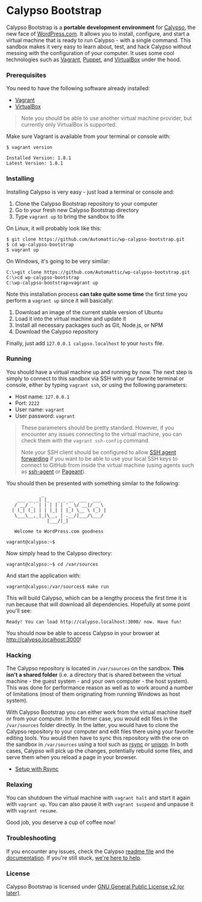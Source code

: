 Calypso Bootstrap
=================

Calypso Bootstrap is a **portable development environment** for [Calypso](https://github.com/Automattic/wp-calypso/), the new face of [WordPress.com](http://wordpress.com). It allows you to install, configure, and start a virtual machine that is ready to run Calypso - with a single command. This sandbox makes it very easy to learn about, test, and hack Calypso without messing with the configuration of your computer. It uses some cool technologies such as [Vagrant](http://www.vagrantup.com/), [Puppet](https://puppetlabs.com/puppet/what-is-puppet), and [VirtualBox](http://virtualbox.org/) under the hood.

### Prerequisites

You need to have the following software already installed:

* [Vagrant](http://www.vagrantup.com/downloads.html)
* [VirtualBox](https://www.virtualbox.org/wiki/Downloads)

> Note you should be able to use another virtual machine provider, but currently only VirtualBox is supported.

Make sure Vagrant is available from your terminal or console with:

```
$ vagrant version

Installed Version: 1.8.1
Latest Version: 1.8.1
```

### Installing

Installing Calypso is very easy - just load a terminal or console and:

1. Clone the Calypso Bootstrap repository to your computer
2. Go to your fresh new Calypso Bootstrap directory
3. Type `vagrant up` to bring the sandbox to life

On Linux, it will probably look like this:

```
$ git clone https://github.com/Automattic/wp-calypso-bootstrap.git
$ cd wp-calypso-bootstrap
$ vagrant up
```

On Windows, it's going to be very similar:

```
C:\>git clone https://github.com/Automattic/wp-calypso-bootstrap.git
C:\>cd wp-calypso-bootstrap
C:\wp-calypso-bootstrap>vagrant up
```

Note this installation process **can take quite some time** the first time you perform a `vagrant up` since it will basically:

1. Download an image of the current stable version of Ubuntu
2. Load it into the virtual machine and update it
3. Install all necessary packages such as Git, Node.js, or NPM
4. Download the Calypso repository

Finally, just add `127.0.0.1 calypso.localhost` to your `hosts` file.

### Running

You should have a virtual machine up and running by now. The next step is simply to connect to this sandbox via SSH with your favorite terminal or console, either by typing `vagrant ssh`, or using the following parameters:

* Host name: `127.0.0.1`
* Port: `2222`
* User name: `vagrant`
* User password: `vagrant`

> These parameters should be pretty standard. However, if you encounter any issues connecting to the virtual machine, you can check them with the `vagrant ssh-config` command.
>
> Note your SSH client should be configured to allow [SSH agent forwarding](https://developer.github.com/guides/using-ssh-agent-forwarding/) if you want to be able to use your local SSH keys to connect to GitHub from inside the virtual machine (using agents such as [ssh-agent](http://en.wikipedia.org/wiki/Ssh-agent) or [Pageant](http://en.wikipedia.org/wiki/PuTTY#Components)).

You should then be presented with something similar to the following:

```
             _
    ___ __ _| |_   _ _ __  ___  ___
   / __/ _` | | | | | '_ \/ __|/ _ \
  | (_| (_| | | |_| | |_) \__ \ (_) |
   \___\__,_|_|\__, | .__/|___/\___/
               |___/|_|

   Welcome to WordPress.com goodness

vagrant@calypso:~$
```

Now simply head to the Calypso directory:

```
vagrant@calypso:~$ cd /var/sources
```

And start the application with:

```
vagrant@calypso:/var/sources$ make run
```

This will build Calypso, which can be a lengthy process the first time it is run because that will download all dependencies. Hopefully at some point you'll see:

```
Ready! You can load http://calypso.localhost:3000/ now. Have fun!
```

You should now be able to access Calypso in your browser at http://calypso.localhost:3000!

### Hacking

The Calypso repository is located in `/var/sources` on the sandbox. **This isn't a shared folder** (i.e. a directory that is shared between the virtual machine - the guest system - and your own computer - the host system). This was done for performance reason as well as to work around a number of limitations (most of them originating from running Windows as host system).

With Calypso Bootstrap you can either work from the virtual machine itself or from your computer. In the former case, you would edit files in the `/var/sources` folder directly. In the latter, you would have to clone the Calypso repository to your computer and edit files there using your favorite editing tools. You would then have to sync this repository with the one on the sandbox in `/var/sources` using a tool such as [rsync](https://en.wikipedia.org/wiki/Rsync) or [unison](http://www.cis.upenn.edu/~bcpierce/unison/). In both cases, Calypso will pick up the changes, potentially rebuild some files, and serve them when you reload a page in your browser.

* [Setup with Rsync](https://github.com/Automattic/wp-calypso-bootstrap/blob/master/RSYNC.md)

### Relaxing

You can shutdown the virtual machine with `vagrant halt` and start it again with `vagrant up`. You can also pause it with `vagrant suspend` and unpause it with `vagrant resume`.

Good job, you deserve a cup of coffee now!

### Troubleshooting

If you encounter any issues, check the Calypso [readme file](https://github.com/Automattic/wp-calypso/blob/master/README.md) and the [documentation](https://github.com/Automattic/wp-calypso/tree/master/docs). If you're still stuck, [we're here to help](https://github.com/Automattic/wp-calypso/blob/master/CONTRIBUTING.md#were-here-to-help).

### License

Calypso Bootstrap is licensed under [GNU General Public License v2 (or later)](./LICENSE.md).
